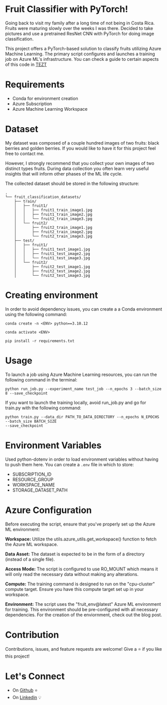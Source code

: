# Fruit Classifier with PyTorch!
Going back to visit my family after a long time of not being in Costa Rica. Fruits were maturing slowly over the weeks I was there. Decided to take pictures and use a pretrained ResNet CNN with PyTorch for doing image classification. 

This project offers a PyTorch-based solution to classify fruits utilizing Azure Machine Learning. The primary script configures and launches a training job on Azure ML's infrastructure. You can check a guide to certain aspects of this code in [TEZT](URL)

# Requirements
- Conda for environment creation
- Azure Subscription
- Azure Machine Learning Workspace

# Dataset
My dataset was composed of a couple hundred images of two fruits: black berries and golden berries. If you would like to have it for this project feel free to contact me.

However, I strongly recommend that you collect your own images of two distinct types fruits. During data collection you often learn very useful insights that will inform other phases of the ML life cycle.

The collected dataset should be stored in the following structure:

```
.
└── fruit_classification_datasets/
    ├── train/
    │   ├── fruit1/
    │   │   ├── fruit1_train_image1.jpg
    │   │   ├── fruit1_train_image2.jpg
    │   │   └── fruit2_train_image3.jpg
    │   └── fruit2/
    │       ├── fruit2_train_image1.jpg
    │       ├── fruit2_train_image2.jpg
    │       └── fruit2_train_image3.jpg
    ├── test/
    │   ├── fruit1/
    │   │   ├── fruit1_test_image1.jpg
    │   │   ├── fruit1_test_image2.jpg
    │   │   └── fruit1_test_image3.jpg
    │   └── fruit2/
    │       ├── fruit2_test_image1.jpg
    │       ├── fruit2_test_image2.jpg
    │       └── fruit2_test_image3.jpg
```

# Creating environment

In order to avoid dependency issues, you can create a a Conda environment using the following command:

```
conda create -n <ENV> python==3.10.12 
```
```
conda activate <ENV>  
```
```
pip install -r requirements.txt  
```
# Usage

To launch a job using Azure Machine Learning resources, you can run the following command in the terminal:
```
python run_job.py --experiment_name test_job --n_epochs 3 --batch_size 8 --save_checkpoint
```

If you want to launch the training locally, avoid run_job.py and go for train.py with the following command:

```
python train.py --data_dir PATH_TO_DATA_DIRECTORY --n_epochs N_EPOCHS --batch_size BATCH_SIZE
--save_checkpoint
```

# Environment Variables
Used python-dotenv in order to load environment variables without having to push them here. You can create a ```.env``` file in which to store:

-  SUBSCRIPTION_ID
-  RESOURCE_GROUP
-  WORKSPACE_NAME
-  STORAGE_DATASET_PATH

# Azure Configuration

Before executing the script, ensure that you've properly set up the Azure ML environment:

**Workspace:** Utilize the utils.azure_utils.get_workspace() function to fetch the Azure ML workspace.

**Data Asset:** The dataset is expected to be in the form of a directory (instead of a single file).

**Access Mode:** The script is configured to use RO_MOUNT which means it will only read the necessary data without making any alterations.

**Compute:** The training command is designed to run on the "cpu-cluster" compute target. Ensure you have this compute target set up in your workspace.

**Environment:** The script uses the "fruit_env@latest" Azure ML environment for training. This environment should be pre-configured with all necessary dependencies. For the creation of the enviornment, check out the blog post. 

# Contribution
Contributions, issues, and feature requests are welcome!
Give a ⭐️ if you like this project!

# Let's Connect
* On [Github](https://github.com/LuisMongeB) :star:
* On [Linkedin](https://www.linkedin.com/in/luis-diego-monge-bolanos/) :bulb: